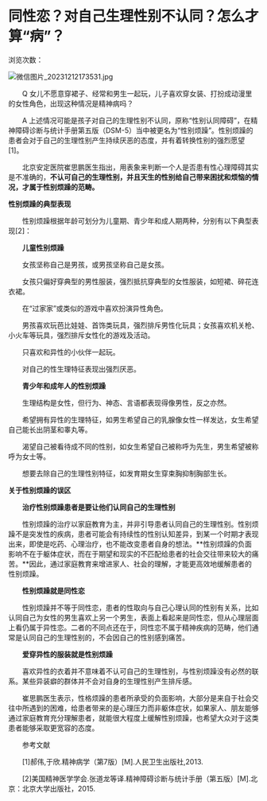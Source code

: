 # 同性恋？对自己生理性别不认同？怎么才算“病”？

浏览次数：

![微信图片_20231212173531.jpg](/Sites/Uploaded/Image/2023/12/126383799990552360019806213.jpg)

　　Q 女儿不愿意穿裙子、经常和男生一起玩，儿子喜欢穿女装、打扮成动漫里的女性角色，出现这种情况是精神病吗？

　　A 上述情况可能是孩子对自己的生理性别不认同，原称“性别认同障碍”，在精神障碍诊断与统计手册第五版（DSM-5）当中被更名为“性别烦躁”。性别烦躁的患者会对于自己的生理性别产生持续厌恶的态度，并有着转换性别的强烈愿望\[1\]。

　　北京安定医院崔思鹏医生指出，用表象来判断一个人是否患有性心理障碍其实是不准确的，**不认可自己的生理性别，并且天生的性别给自己带来困扰和烦恼的情况，才属于性别烦躁的范畴。**

**性别烦躁的典型表现**

　　性别烦躁根据年龄可划分为儿童期、青少年和成人期两种，分别有以下典型表现\[2\]：

　　**儿童性别烦躁**

　　女孩坚称自己是男孩，或男孩坚称自己是女孩。

　　女孩只偏好穿典型的男性服装，强烈抵抗穿典型的女性服装，如短裙、碎花连衣裙。

　　在“过家家”或类似的游戏中喜欢扮演异性角色。

　　男孩喜欢玩芭比娃娃、首饰类玩具，强烈排斥男性化玩具；女孩喜欢机关枪、小火车等玩具，强烈排斥女性化的游戏及活动。

　　只喜欢和异性的小伙伴一起玩。

　　对自己的性生理特征表现出强烈厌恶。

　　**青少年和成年人的性别烦躁**

　　生理结构是女性，但行为、神态、言语都表现得像男性，反之亦然。

　　希望拥有异性的生理特征，如男生希望自己的乳腺像女性一样发达，女生希望自己能长出阴茎和睾丸等。

　　渴望自己被看待成不同的性别，如女生希望自己被称呼为先生，男生希望被称呼为女士等。

　　想要去除自己的生理性别特征，如发育期女生穿束胸抑制胸部生长。

**关于性别烦躁的误区**

　　**治疗性别烦躁患者是要让他们认同自己的生理性别**

　　性别烦躁的治疗以家庭教育为主，并非引导患者认同自己的生理性别。性别烦躁不是突发性的疾病，患者可能会有持续性的性别认知差异，到某一个时期才表现出来，即使是吃药、心理治疗，也不能改变患者自身的想法。**性别烦躁的负面影响不在于躯体症状，而在于期望和现实的不匹配给患者的社会交往带来较大的痛苦。**因此，通过家庭教育来增进家人、社会的理解，才能更高效地缓解患者的性别烦躁。

　　**性别烦躁就是同性恋**

　　性别烦躁并不等于同性恋，患者的性取向与自己心理认同的性别有关系，比如认同自己为女性的男生喜欢上另一个男生，表面上看起来是同性恋，但从心理层面上看仍属于异性恋。二者的不同点还在于，同性恋不属于精神疾病的范畴，他们通常是认同自己的生理性别的，不会因自己的性别感到痛苦。

　　**爱穿异性的服装就是性别烦躁**

　　喜欢异性的衣着并不意味着不认可自己的生理性别，与性别烦躁没有必然的联系。某些异装癖的群体并不会对自身的生理性别产生排斥感。

　　崔思鹏医生表示，性格烦躁的患者所承受的负面影响，大部分是来自于社会交往中所遇到的困难，给患者带来的是心理压力而非躯体症状，如果家人、朋友能够通过家庭教育充分理解患者，就能很大程度上缓解性别烦躁，也希望大众对于这类患者能够采取更宽容的态度。

　　参考文献

　　\[1\]郝伟,于欣.精神病学（第7版）\[M\].人民卫生出版社,2013.

　　\[2\]美国精神医学学会.张道龙等译.精神障碍诊断与统计手册（第五版）\[M\].北京：北京大学出版社，2015.